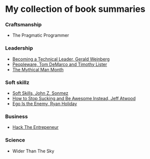 My collection of book summaries 
=================================

### Craftsmanship
* The Pragmatic Programmer

### Leadership
* [Becoming a Technical Leader,  Gerald Weinberg](summaries/becoming-a-technical-leader.md)
* [Peopleware, Tom DeMarco and Timothy Lister](summaries/peopleware.md)
* [The Mythical Man Month ](summares/../summaries/the-mythical-man-month.md)

### Soft skillz
* [Soft Skills, John Z. Sonmez](summaries/soft-skills.md)
* [How to Stop Sucking and Be Awesome Instead, Jeff Atwood](summaries/how-to-stop-sucking-and-be-awesome-instead.md)
* [Ego Is the Enemy, Ryan Holiday](summaries/ego-is-the-enemy.md)

### Business
* [Hack The Entrepeneur](summaries/hack-the-entrepreneur.md)

### Science
* Wider Than The Sky
